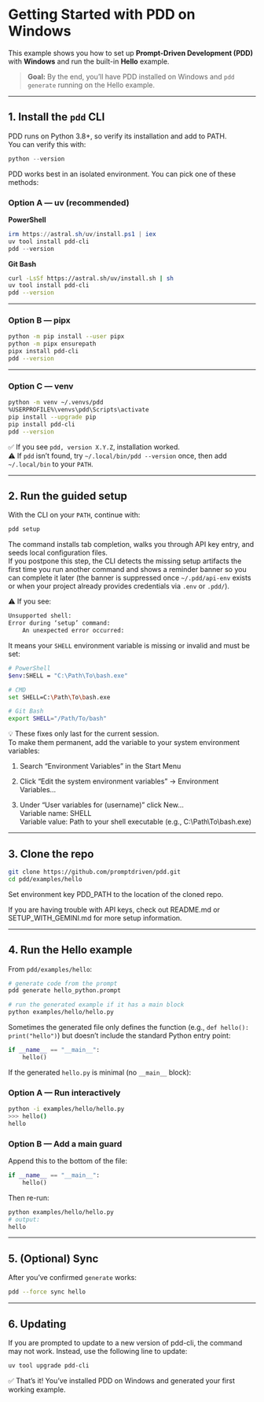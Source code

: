 # Getting Started with PDD on Windows

This example shows you how to set up **Prompt-Driven Development (PDD)** with **Windows** and run the built-in **Hello** example.

> **Goal:** By the end, you’ll have PDD installed on Windows and `pdd generate` running on the Hello example.

---

## 1. Install the `pdd` CLI

PDD runs on Python 3.8+, so verify its installation and add to PATH.    
You can verify this with:

```powershell  
python --version  
```

PDD works best in an isolated environment. You can pick one of these methods:

### Option A — uv (recommended)

**PowerShell**  
```powershell  
irm https://astral.sh/uv/install.ps1 | iex  
uv tool install pdd-cli  
pdd --version  
```

**Git Bash**  
```bash  
curl -LsSf https://astral.sh/uv/install.sh | sh  
uv tool install pdd-cli  
pdd --version  
```

---

### Option B — pipx  
```bash  
python -m pip install --user pipx  
python -m pipx ensurepath  
pipx install pdd-cli  
pdd --version  
```

---

### Option C — venv  
```bash  
python -m venv ~/.venvs/pdd  
%USERPROFILE%\venvs\pdd\Scripts\activate  
pip install --upgrade pip  
pip install pdd-cli  
pdd --version  
```

✅ If you see `pdd, version X.Y.Z`, installation worked.    
⚠️ If `pdd` isn’t found, try `~/.local/bin/pdd --version` once, then add `~/.local/bin` to your `PATH`.

---

## 2. Run the guided setup

With the CLI on your `PATH`, continue with:  
```bash  
pdd setup  
```  
The command installs tab completion, walks you through API key entry, and seeds local configuration files.  
If you postpone this step, the CLI detects the missing setup artifacts the first time you run another command and shows a reminder banner so you can complete it later (the banner is suppressed once `~/.pdd/api-env` exists or when your project already provides credentials via `.env` or `.pdd/`).

⚠️ If you see:  
```bash  
Unsupported shell:  
Error during ‘setup’ command:  
    An unexpected error occurred:  
```  
It means your `SHELL` environment variable is missing or invalid and must be set:

```bash  
# PowerShell  
$env:SHELL = "C:\Path\To\bash.exe"

# CMD  
set SHELL=C:\Path\To\bash.exe

# Git Bash  
export SHELL="/Path/To/bash"  
```

💡 These fixes only last for the current session.  
To make them permanent, add the variable to your system environment variables:

1. Search “Environment Variables” in the Start Menu

2. Click “Edit the system environment variables” → Environment Variables… 

3. Under “User variables for (username)” click New…  
    Variable name: SHELL  
    Variable value: Path to your shell executable (e.g., C:\Path\To\bash.exe)

---

## 3. Clone the repo

```bash  
git clone https://github.com/promptdriven/pdd.git  
cd pdd/examples/hello  
```  
Set environment key PDD_PATH to the location of the cloned repo.

If you are having trouble with API keys, check out README.md or SETUP_WITH_GEMINI.md for more setup information.

---

## 4. Run the Hello example

From `pdd/examples/hello`:

```bash  
# generate code from the prompt  
pdd generate hello_python.prompt

# run the generated example if it has a main block  
python examples/hello/hello.py  
```

Sometimes the generated file only defines the function (e.g., `def hello(): print("hello")`) but doesn’t include the standard Python entry point:  
```python  
if __name__ == "__main__":  
    hello()  
```  
If the generated `hello.py` is minimal (no `__main__` block):

### Option A — Run interactively  
```bash  
python -i examples/hello/hello.py  
>>> hello()  
hello  
```

### Option B — Add a main guard  
Append this to the bottom of the file:  
```python  
if __name__ == "__main__":  
    hello()  
```  
Then re-run:  
```bash  
python examples/hello/hello.py  
# output:  
hello  
```

---

## 5. (Optional) Sync

After you’ve confirmed `generate` works:

```bash  
pdd --force sync hello  
```

---

## 6. Updating

If you are prompted to update to a new version of pdd-cli, the command may not work. Instead, use the following line to update:  
```bash  
uv tool upgrade pdd-cli  
```

✅ That’s it! You’ve installed PDD on Windows and generated your first working example.  
